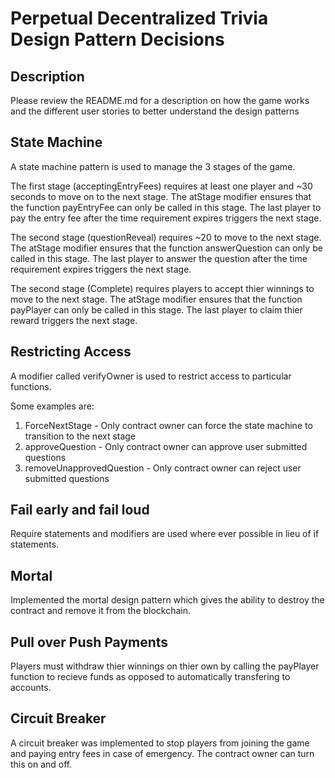 # Perpetual Decentralized Trivia Design Pattern Decisions

## Description
Please review the README.md for a description on how the game works and the different user stories to better understand the design patterns


## State Machine
A state machine pattern is used to manage the 3 stages of the game. 

The first stage (acceptingEntryFees) requires at least one player and ~30 seconds to move on to the next stage. The atStage modifier ensures that the function payEntryFee can only be called in this stage. The last player to pay the entry fee after the time requirement expires triggers the next stage.

The second stage (questionReveal) requires ~20 to move to the next stage. The atStage modifier ensures that the function answerQuestion can only be called in this stage. The last player to answer the question after the time requirement expires triggers the next stage.

The second stage (Complete) requires players to accept thier winnings to move to the next stage. The atStage modifier ensures that the function payPlayer can only be called in this stage. The last player to claim thier reward triggers the next stage.

## Restricting Access
A modifier called verifyOwner is used to restrict access to particular functions.

Some examples are:
1. ForceNextStage - Only contract owner can force the state machine to transition to the next stage
2. approveQuestion - Only contract owner can approve user submitted questions
3. removeUnapprovedQuestion - Only contract owner can reject user submitted questions

## Fail early and fail loud
Require statements and modifiers are used where ever possible in lieu of if statements.

## Mortal 
Implemented the mortal design pattern which gives the ability to destroy the contract and remove it from the blockchain.

## Pull over Push Payments
Players must withdraw thier winnings on thier own by calling the payPlayer function to recieve funds as opposed to automatically transfering to accounts.

## Circuit Breaker
A circuit breaker was implemented to stop players from joining the game and paying entry fees in case of emergency. The contract owner can turn this on and off.



